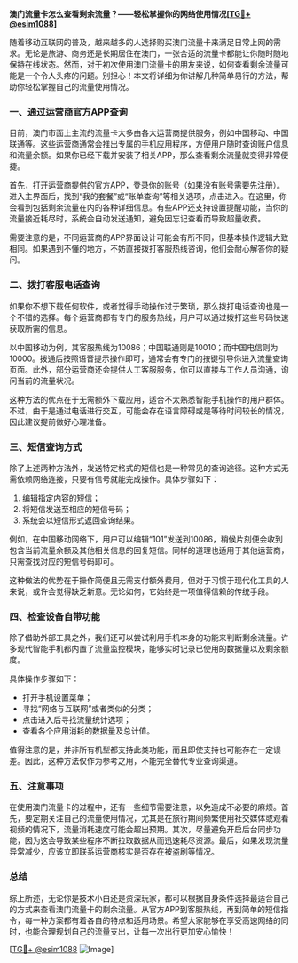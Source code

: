 **澳门流量卡怎么查看剩余流量？——轻松掌握你的网络使用情况[[TG💪+ @esim1088](https://t.me/s/esim1088)]**

随着移动互联网的普及，越来越多的人选择购买澳门流量卡来满足日常上网的需求。无论是旅游、商务还是长期居住在澳门，一张合适的流量卡都能让你随时随地保持在线状态。然而，对于初次使用澳门流量卡的朋友来说，如何查看剩余流量可能是一个令人头疼的问题。别担心！本文将详细为你讲解几种简单易行的方法，帮助你轻松掌握自己的流量使用情况。

### 一、通过运营商官方APP查询

目前，澳门市面上主流的流量卡大多由各大运营商提供服务，例如中国移动、中国联通等。这些运营商通常会推出专属的手机应用程序，方便用户随时查询账户信息和流量余额。如果你已经下载并安装了相关APP，那么查看剩余流量就变得非常便捷。

首先，打开运营商提供的官方APP，登录你的账号（如果没有账号需要先注册）。进入主界面后，找到“我的套餐”或“账单查询”等相关选项，点击进入。在这里，你会看到包括剩余流量在内的各种详细信息。有些APP还支持设置提醒功能，当你的流量接近耗尽时，系统会自动发送通知，避免因忘记查看而导致超量收费。

需要注意的是，不同运营商的APP界面设计可能会有所不同，但基本操作逻辑大致相同。如果遇到不懂的地方，不妨直接拨打客服热线咨询，他们会耐心解答你的疑问。

### 二、拨打客服电话查询

如果你不想下载任何软件，或者觉得手动操作过于繁琐，那么拨打电话查询也是一个不错的选择。每个运营商都有专门的服务热线，用户可以通过拨打这些号码快速获取所需的信息。

以中国移动为例，其客服热线为10086；中国联通则是10010；而中国电信则为10000。拨通后按照语音提示操作即可，通常会有专门的按键引导你进入流量查询页面。此外，部分运营商还会提供人工客服服务，你可以直接与工作人员沟通，询问当前的流量状况。

这种方法的优点在于无需额外下载应用，适合不太熟悉智能手机操作的用户群体。不过，由于是通过电话进行交互，可能会存在语言障碍或是等待时间较长的情况，因此建议提前做好心理准备。

### 三、短信查询方式

除了上述两种方法外，发送特定格式的短信也是一种常见的查询途径。这种方式无需依赖网络连接，只要有信号就能完成操作。具体步骤如下：

1. 编辑指定内容的短信；
2. 将短信发送至相应的短信号码；
3. 系统会以短信形式返回查询结果。

例如，在中国移动网络下，用户可以编辑“101”发送到10086，稍候片刻便会收到包含当前流量余额及其他相关信息的回复短信。同样的道理也适用于其他运营商，只需查找对应的短信号码即可。

这种做法的优势在于操作简便且无需支付额外费用，但对于习惯于现代化工具的人来说，或许会觉得缺乏新意。无论如何，它始终是一项值得信赖的传统手段。

### 四、检查设备自带功能

除了借助外部工具之外，我们还可以尝试利用手机本身的功能来判断剩余流量。许多现代智能手机都内置了流量监控模块，能够实时记录已使用的数据量以及剩余额度。

具体操作步骤如下：
- 打开手机设置菜单；
- 寻找“网络与互联网”或者类似的分类；
- 点击进入后寻找流量统计选项；
- 查看各个应用消耗的数据量及总计值。

值得注意的是，并非所有机型都支持此类功能，而且即使支持也可能存在一定误差。因此，这种方法仅作为参考之用，不能完全替代专业查询渠道。

### 五、注意事项

在使用澳门流量卡的过程中，还有一些细节需要注意，以免造成不必要的麻烦。首先，要定期关注自己的流量使用情况，尤其是在旅行期间频繁使用社交媒体或观看视频的情况下，流量消耗速度可能会超出预期。其次，尽量避免开启后台同步功能，因为这会导致某些程序不断拉取数据从而迅速耗尽资源。最后，如果发现流量异常减少，应该立即联系运营商核实是否存在被盗刷等情况。

### 总结

综上所述，无论你是技术小白还是资深玩家，都可以根据自身条件选择最适合自己的方式来查看澳门流量卡的剩余流量。从官方APP到客服热线，再到简单的短信指令，每一种方案都有着各自的特点和适用场景。希望大家能够在享受高速网络的同时，也能合理规划自己的流量支出，让每一次出行更加安心愉快！

[[TG💪+ @esim1088](https://t.me/s/esim1088) ![Image](https://i.postimg.cc/4NQfJmqS/Snipaste-2025-05-13-00-14-12.png)]